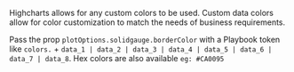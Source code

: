 Highcharts allows for any custom colors to be used. Custom data colors allow for color customization to match the needs of business requirements.

Pass the prop `plotOptions.solidgauge.borderColor` with a Playbook token like `colors.` + `data_1 | data_2 | data_3 | data_4 | data_5 | data_6 | data_7 | data_8`. Hex colors are also available `eg: #CA0095`